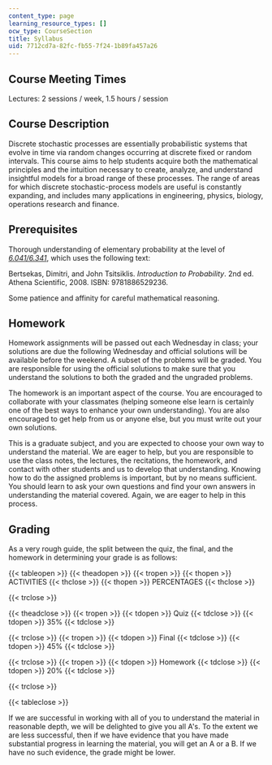 ```yaml
---
content_type: page
learning_resource_types: []
ocw_type: CourseSection
title: Syllabus
uid: 7712cd7a-82fc-fb55-7f24-1b89fa457a26
---
```


Course Meeting Times
--------------------

Lectures: 2 sessions / week, 1.5 hours / session

Course Description
------------------

Discrete stochastic processes are essentially probabilistic systems that evolve in time via random changes occurring at discrete fixed or random intervals. This course aims to help students acquire both the mathematical principles and the intuition necessary to create, analyze, and understand insightful models for a broad range of these processes. The range of areas for which discrete stochastic-process models are useful is constantly expanding, and includes many applications in engineering, physics, biology, operations research and finance.

Prerequisites
-------------

Thorough understanding of elementary probability at the level of [_6.041/6.341_](/courses/6-041-probabilistic-systems-analysis-and-applied-probability-fall-2010), which uses the following text:

Bertsekas, Dimitri, and John Tsitsiklis. _Introduction to Probability_. 2nd ed. Athena Scientific, 2008. ISBN: 9781886529236.

Some patience and affinity for careful mathematical reasoning.

Homework
--------

Homework assignments will be passed out each Wednesday in class; your solutions are due the following Wednesday and official solutions will be available before the weekend. A subset of the problems will be graded. You are responsible for using the official solutions to make sure that you understand the solutions to both the graded and the ungraded problems.

The homework is an important aspect of the course. You are encouraged to collaborate with your classmates (helping someone else learn is certainly one of the best ways to enhance your own understanding). You are also encouraged to get help from us or anyone else, but you must write out your own solutions.

This is a graduate subject, and you are expected to choose your own way to understand the material. We are eager to help, but you are responsible to use the class notes, the lectures, the recitations, the homework, and contact with other students and us to develop that understanding. Knowing how to do the assigned problems is important, but by no means sufficient. You should learn to ask your own questions and find your own answers in understanding the material covered. Again, we are eager to help in this process.

Grading
-------

As a very rough guide, the split between the quiz, the final, and the homework in determining your grade is as follows:

{{< tableopen >}}
{{< theadopen >}}
{{< tropen >}}
{{< thopen >}}
ACTIVITIES
{{< thclose >}}
{{< thopen >}}
PERCENTAGES
{{< thclose >}}

{{< trclose >}}

{{< theadclose >}}
{{< tropen >}}
{{< tdopen >}}
Quiz
{{< tdclose >}}
{{< tdopen >}}
35%
{{< tdclose >}}

{{< trclose >}}
{{< tropen >}}
{{< tdopen >}}
Final
{{< tdclose >}}
{{< tdopen >}}
45%
{{< tdclose >}}

{{< trclose >}}
{{< tropen >}}
{{< tdopen >}}
Homework
{{< tdclose >}}
{{< tdopen >}}
20%
{{< tdclose >}}

{{< trclose >}}

{{< tableclose >}}

If we are successful in working with all of you to understand the material in reasonable depth, we will be delighted to give you all A's. To the extent we are less successful, then if we have evidence that you have made substantial progress in learning the material, you will get an A or a B. If we have no such evidence, the grade might be lower.